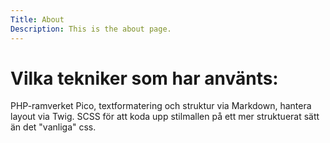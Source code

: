 ```yaml
---
Title: About
Description: This is the about page.
---
```


Vilka tekniker som har använts:
==========================
PHP-ramverket Pico, textformatering och struktur via Markdown, hantera layout via Twig.
SCSS för att koda upp stilmallen på ett mer struktuerat sätt än det "vanliga" css.
